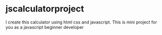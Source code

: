 # jscalculatorproject
I create this calculator using html css and javascript. This is mini project for you  as a javascript beginner developer

